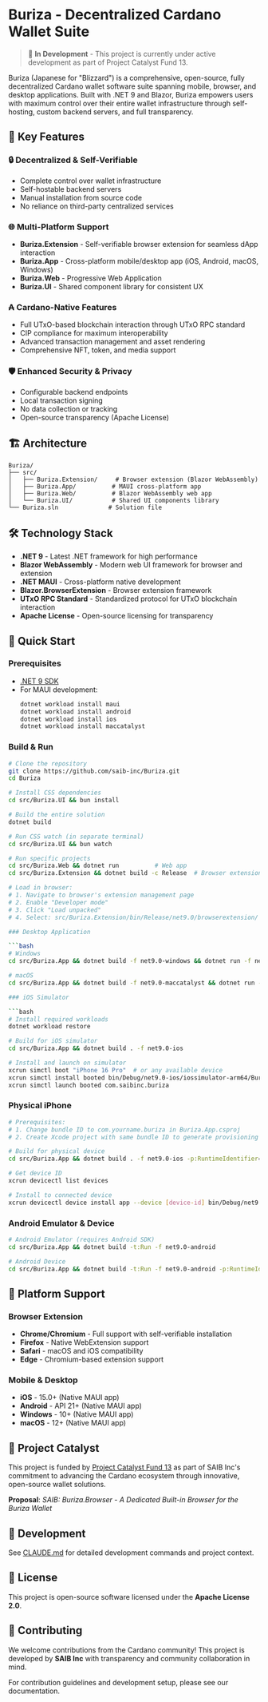 # Buriza - Decentralized Cardano Wallet Suite

> 🚧 **In Development** - This project is currently under active development as part of Project Catalyst Fund 13.

Buriza (Japanese for "Blizzard") is a comprehensive, open-source, fully decentralized Cardano wallet software suite spanning mobile, browser, and desktop applications. Built with .NET 9 and Blazor, Buriza empowers users with maximum control over their entire wallet infrastructure through self-hosting, custom backend servers, and full transparency.

## 🚀 Key Features

### 🔒 **Decentralized & Self-Verifiable**
- Complete control over wallet infrastructure
- Self-hostable backend servers
- Manual installation from source code
- No reliance on third-party centralized services

### 🌐 **Multi-Platform Support**
- **Buriza.Extension** - Self-verifiable browser extension for seamless dApp interaction
- **Buriza.App** - Cross-platform mobile/desktop app (iOS, Android, macOS, Windows)
- **Buriza.Web** - Progressive Web Application
- **Buriza.UI** - Shared component library for consistent UX

### ₳ **Cardano-Native Features**
- Full UTxO-based blockchain interaction through UTxO RPC standard
- CIP compliance for maximum interoperability
- Advanced transaction management and asset rendering
- Comprehensive NFT, token, and media support

### 🛡️ **Enhanced Security & Privacy**
- Configurable backend endpoints
- Local transaction signing
- No data collection or tracking
- Open-source transparency (Apache License)

## 🏗️ Architecture

```
Buriza/
├── src/
│   ├── Buriza.Extension/     # Browser extension (Blazor WebAssembly)
│   ├── Buriza.App/          # MAUI cross-platform app
│   ├── Buriza.Web/          # Blazor WebAssembly web app
│   └── Buriza.UI/           # Shared UI components library
└── Buriza.sln              # Solution file
```

## 🛠️ Technology Stack

- **.NET 9** - Latest .NET framework for high performance
- **Blazor WebAssembly** - Modern web UI framework for browser and extension
- **.NET MAUI** - Cross-platform native development
- **Blazor.BrowserExtension** - Browser extension framework
- **UTxO RPC Standard** - Standardized protocol for UTxO blockchain interaction
- **Apache License** - Open-source licensing for transparency

## 🚀 Quick Start

### Prerequisites

- [.NET 9 SDK](https://dotnet.microsoft.com/download/dotnet/9.0)
- For MAUI development:
  ```bash
  dotnet workload install maui
  dotnet workload install android
  dotnet workload install ios
  dotnet workload install maccatalyst
  ```

### Build & Run

```bash
# Clone the repository
git clone https://github.com/saib-inc/Buriza.git
cd Buriza

# Install CSS dependencies
cd src/Buriza.UI && bun install

# Build the entire solution
dotnet build

# Run CSS watch (in separate terminal)
cd src/Buriza.UI && bun watch

# Run specific projects
cd src/Buriza.Web && dotnet run          # Web app
cd src/Buriza.Extension && dotnet build -c Release  # Browser extension

# Load in browser:
# 1. Navigate to browser's extension management page
# 2. Enable "Developer mode"
# 3. Click "Load unpacked"
# 4. Select: src/Buriza.Extension/bin/Release/net9.0/browserextension/

### Desktop Application

```bash
# Windows
cd src/Buriza.App && dotnet build -f net9.0-windows && dotnet run -f net9.0-windows

# macOS
cd src/Buriza.App && dotnet build -f net9.0-maccatalyst && dotnet run -f net9.0-maccatalyst

### iOS Simulator

```bash
# Install required workloads
dotnet workload restore

# Build for iOS simulator
cd src/Buriza.App && dotnet build . -f net9.0-ios

# Install and launch on simulator
xcrun simctl boot "iPhone 16 Pro"  # or any available device
xcrun simctl install booted bin/Debug/net9.0-ios/iossimulator-arm64/Buriza.App.app
xcrun simctl launch booted com.saibinc.buriza
```

### Physical iPhone

```bash
# Prerequisites:
# 1. Change bundle ID to com.yourname.buriza in Buriza.App.csproj
# 2. Create Xcode project with same bundle ID to generate provisioning profile

# Build for physical device
cd src/Buriza.App && dotnet build . -f net9.0-ios -p:RuntimeIdentifier=ios-arm64

# Get device ID
xcrun devicectl list devices

# Install to connected device
xcrun devicectl device install app --device [device-id] bin/Debug/net9.0-ios/ios-arm64/Buriza.App.app
```

### Android Emulator & Device

```bash
# Android Emulator (requires Android SDK)
cd src/Buriza.App && dotnet build -t:Run -f net9.0-android

# Android Device
cd src/Buriza.App && dotnet build -t:Run -f net9.0-android -p:RuntimeIdentifier=android-arm64
```

## 📱 Platform Support

### Browser Extension
- **Chrome/Chromium** - Full support with self-verifiable installation
- **Firefox** - Native WebExtension support
- **Safari** - macOS and iOS compatibility
- **Edge** - Chromium-based extension support

### Mobile & Desktop
- **iOS** - 15.0+ (Native MAUI app)
- **Android** - API 21+ (Native MAUI app)
- **Windows** - 10+ (Native MAUI app)
- **macOS** - 12+ (Native MAUI app)

## 🌟 Project Catalyst

This project is funded by [Project Catalyst Fund 13](https://projectcatalyst.io/) as part of SAIB Inc's commitment to advancing the Cardano ecosystem through innovative, open-source wallet solutions.

**Proposal**: *SAIB: Buriza.Browser - A Dedicated Built-in Browser for the Buriza Wallet*

## 🔧 Development

See [CLAUDE.md](CLAUDE.md) for detailed development commands and project context.

## 📄 License

This project is open-source software licensed under the **Apache License 2.0**.

## 🤝 Contributing

We welcome contributions from the Cardano community! This project is developed by **SAIB Inc** with transparency and community collaboration in mind.

For contribution guidelines and development setup, please see our documentation.